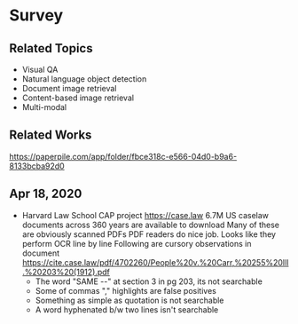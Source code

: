 # Survey

## Related Topics

- Visual QA
- Natural language object detection
- Document image retrieval
- Content-based image retrieval
- Multi-modal 

## Related Works

https://paperpile.com/app/folder/fbce318c-e566-04d0-b9a6-8133bcba92d0

## Apr 18, 2020

- Harvard Law School CAP project https://case.law
    6.7M US caselaw documents across 360 years are available to download
    Many of these are obviously scanned PDFs
    PDF readers do nice job. Looks like they perform OCR line by line
    Following are cursory observations in document https://cite.case.law/pdf/4702260/People%20v.%20Carr,%20255%20Ill.%20203%20(1912).pdf
    - The word "SAME --" at section 3 in pg 203, its not searchable
    - Some of commas "," highlights are false positives
    - Something as simple as quotation is not searchable
    - A word hyphenated b/w two lines isn't searchable
    
